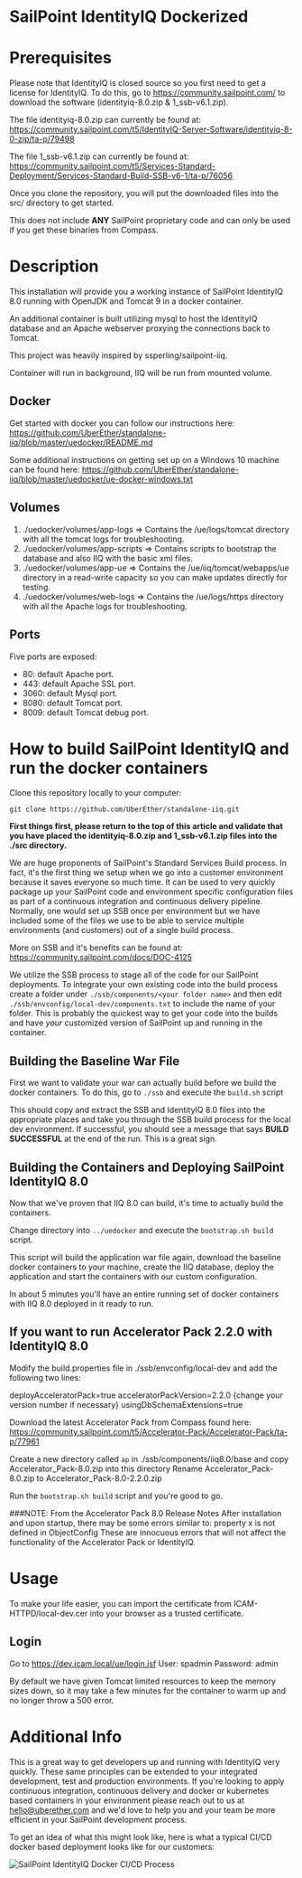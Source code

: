 SailPoint IdentityIQ Dockerized
================================

# Prerequisites

Please note that IdentityIQ is closed source so you first need to get a license for IdentityIQ.
To do this, go to https://community.sailpoint.com/ to download the software (identityiq-8.0.zip & 1_ssb-v6.1.zip).

The file identityiq-8.0.zip can currently be found at: https://community.sailpoint.com/t5/IdentityIQ-Server-Software/identityiq-8-0-zip/ta-p/79498

The file 1_ssb-v6.1.zip can currently be found at: https://community.sailpoint.com/t5/Services-Standard-Deployment/Services-Standard-Build-SSB-v6-1/ta-p/76056

Once you clone the repository, you will put the downloaded files into the src/ directory to get started.

This does not include **ANY** SailPoint proprietary code and can only be used if you get these binaries from Compass.

# Description

This installation will provide you a working instance of SailPoint IdentityIQ 8.0 running with OpenJDK and Tomcat 9 in a docker container.

An additional container is built utilizing mysql to host the IdentityIQ database and an Apache webserver proxying the connections back to Tomcat.

This project was heavily inspired by ssperling/sailpoint-iiq.

Container will run in background, IIQ will be run from mounted volume.

## Docker
Get started with docker you can follow our instructions here: https://github.com/UberEther/standalone-iiq/blob/master/uedocker/README.md

Some additional instructions on getting set up on a Windows 10 machine can be found here: https://github.com/UberEther/standalone-iiq/blob/master/uedocker/ue-docker-windows.txt

## Volumes
1. ./uedocker/volumes/app-logs => Contains the /ue/logs/tomcat directory with all the tomcat logs for troubleshooting.
2. ./uedocker/volumes/app-scripts => Contains scripts to bootstrap the database and also IIQ with the basic xml files.
3. ./uedocker/volumes/app-ue => Contains the /ue/iiq/tomcat/webapps/ue directory in a read-write capacity so you can make updates directly for testing.
4. ./uedocker/volumes/web-logs => Contains the /ue/logs/https directory with all the Apache logs for troubleshooting.

## Ports
Five ports are exposed:

 - 80: default Apache port.
 - 443: default Apache SSL port.
 - 3060: default Mysql port.
 - 8080: default Tomcat port.
 - 8009: default Tomcat debug port.

# How to build SailPoint IdentityIQ and run the docker containers

Clone this repository locally to your computer:

```git clone https://github.com/UberEther/standalone-iiq.git```

**First things first, please return to the top of this article and validate that you have placed the identityiq-8.0.zip and 1_ssb-v6.1.zip files into the ./src directory.**

We are huge proponents of SailPoint's Standard Services Build process. In fact, it's the first thing we setup when we go into a customer environment because it saves everyone so much time. It can be used to very quickly package up your SailPoint code and environment specific configuration files as part of a continuous integration and continuous delivery pipeline. Normally, one would set up SSB once per environment but we have included some of the files we use to be able to service multiple environments (and customers) out of a single build process.  

More on SSB and it's benefits can be found at: https://community.sailpoint.com/docs/DOC-4125

We utilize the SSB process to stage all of the code for our SailPoint deployments. To integrate your own existing code into the build process create a folder under `./ssb/components/<your folder name>` and then edit `./ssb/envconfig/local-dev/components.txt` to include the name of your folder. This is probably the quickest way to get your code into the builds and have *your* customized version of SailPoint up and running in the container.

## Building the Baseline War File
First we want to validate your war can actually build before we build the docker containers. To do this, go to `./ssb` and execute the `build.sh` script

This should copy and extract the SSB and IdentityIQ 8.0 files into the appropriate places and take you through the SSB build process for the local dev environment. If successful, you should see a message that says **BUILD SUCCESSFUL** at the end of the run. This is a great sign.

## Building the Containers and Deploying SailPoint IdentityIQ 8.0

Now that we've proven that IIQ 8.0 can build, it's time to actually build the containers.

Change directory into `../uedocker` and execute the `bootstrap.sh build` script.

This script will build the application war file again, download the baseline docker containers to your machine, create the IIQ database, deploy the application and start the containers with our custom configuration.

In about 5 minutes you'll have an entire running set of docker containers with IIQ 8.0 deployed in it ready to run.

## If you want to run Accelerator Pack 2.2.0 with IdentityIQ 8.0

Modify the build.properties file in ./ssb/envconfig/local-dev and add the following two lines:

deployAcceleratorPack=true
acceleratorPackVersion=2.2.0 {change your version number if necessary}
usingDbSchemaExtensions=true

Download the latest Accelerator Pack from Compass found here: https://community.sailpoint.com/t5/Accelerator-Pack/Accelerator-Pack/ta-p/77961

Create a new directory called `ap` in ./ssb/components/iiq8.0/base and copy Accelerator_Pack-8.0.zip into this directory
Rename Accelerator_Pack-8.0.zip to Accelerator_Pack-8.0-2.2.0.zip

Run the `bootstrap.sh build` script and you're good to go.

###NOTE: From the Accelerator Pack 8.0 Release Notes
After installation and upon startup, there may be some errors similar to: 
property x is not defined in ObjectConfig 
These are innocuous errors that will not affect the functionality of the Accelerator Pack or IdentityIQ.

# Usage

To make your life easier, you can import the certificate from ICAM-HTTPD/local-dev.cer into your browser as a trusted certificate.

## Login
Go to https://dev.icam.local/ue/login.jsf
User: spadmin
Password: admin

By default we have given Tomcat limited resources to keep the memory sizes down, so it may take a few minutes for the container to warm up and no longer throw a 500 error.

# Additional Info
This is a great way to get developers up and running with IdentityIQ very quickly. These same principles can be extended to your integrated development, test and production environments. If you're looking to apply continuous integration, continuous delivery and docker or kubernetes based containers in your environment please reach out to us at [hello@uberether.com](mailto:hello@uberether.com) and we'd love to help you and your team be more efficient in your SailPoint development process.

To get an idea of what this might look like, here is what a typical CI/CD docker based deployment looks like for our customers:

![SailPoint IdentityIQ Docker CI/CD Process](https://uberether.com/images/Slide4.png)

